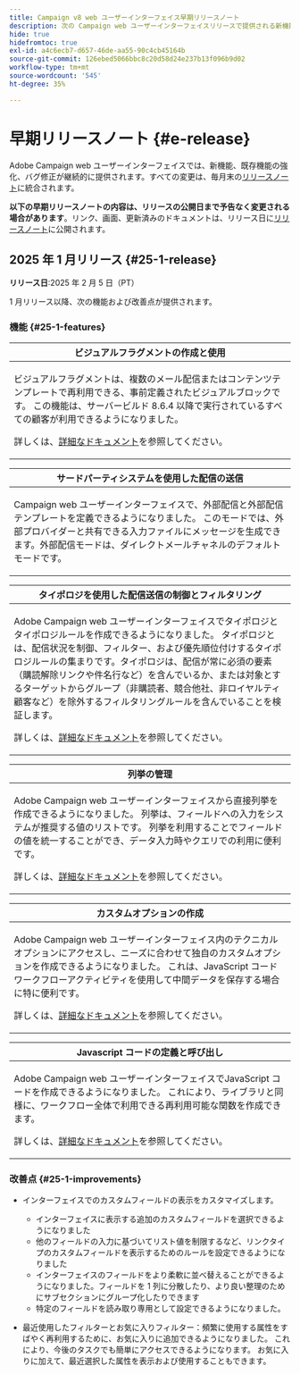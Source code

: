 ```yaml
---
title: Campaign v8 web ユーザーインターフェイス早期リリースノート
description: 次の Campaign web ユーザーインターフェイスリリースで提供される新機能について説明します
hide: true
hidefromtoc: true
exl-id: a4c6ecb7-d657-46de-aa55-90c4cb45164b
source-git-commit: 126ebed5066bbc8c20d58d24e237b13f096b9d02
workflow-type: tm+mt
source-wordcount: '545'
ht-degree: 35%

---
```


# 早期リリースノート {#e-release}

Adobe Campaign web ユーザーインターフェイスでは、新機能、既存機能の強化、バグ修正が継続的に提供されます。すべての変更は、毎月末の[リリースノート](release-notes.md)に統合されます。

**以下の早期リリースノートの内容は、リリースの公開日まで予告なく変更される場合があります**。リンク、画面、更新済みのドキュメントは、リリース日に[リリースノート](release-notes.md)に公開されます。

## 2025 年 1 月リリース {#25-1-release}

**リリース日**:2025 年 2 月 5 日（PT）

1 月リリース以降、次の機能および改善点が提供されます。

### 機能 {#25-1-features}


<table>
<thead>
<tr>
<th><strong>ビジュアルフラグメントの作成と使用</strong><br/></th>
</tr>
</thead>
<tbody>
<tr>
<td>
<p>ビジュアルフラグメントは、複数のメール配信またはコンテンツテンプレートで再利用できる、事前定義されたビジュアルブロックです。 この機能は、サーバービルド 8.6.4 以降で実行されているすべての顧客が利用できるようになりました。</p>
<p>詳しくは、<a href="../content/use-visual-fragments.md">詳細なドキュメント</a>を参照してください。</p>
</td>
</tr>
</tbody>
</table>

<table>
<thead>
<tr>
<th><strong>サードパーティシステムを使用した配信の送信</strong><br/></th>
</tr>
</thead>
<tbody>
<tr>
<td>
<p>Campaign web ユーザーインターフェイスで、外部配信と外部配信テンプレートを定義できるようになりました。 このモードでは、外部プロバイダーと共有できる入力ファイルにメッセージを生成できます。外部配信モードは、ダイレクトメールチャネルのデフォルトモードです。</p>
</td>
</tr>
</tbody>
</table>

<table>
<thead>
<tr>
<th><strong>タイポロジを使用した配信送信の制御とフィルタリング</strong><br/></th>
</tr>
</thead>
<tbody>
<tr>
<td>
<p>Adobe Campaign web ユーザーインターフェイスでタイポロジとタイポロジルールを作成できるようになりました。 タイポロジとは、配信状況を制御、フィルター、および優先順位付けするタイポロジルールの集まりです。タイポロジは、配信が常に必須の要素（購読解除リンクや件名行など）を含んでいるか、または対象とするターゲットからグループ（非購読者、競合他社、非ロイヤルティ顧客など）を除外するフィルタリングルールを含んでいることを検証します。</p>
<p>詳しくは、<a href="../administration/external-account.md">詳細なドキュメント</a>を参照してください。</p>
</td>
</tr>
</tbody>
</table>

<table>
<thead>
<tr>
<th><strong>列挙の管理</strong><br/></th>
</tr>
</thead>
<tbody>
<tr>
<td>
<p>Adobe Campaign web ユーザーインターフェイスから直接列挙を作成できるようになりました。 列挙は、フィールドへの入力をシステムが推奨する値のリストです。 列挙を利用することでフィールドの値を統一することができ、データ入力時やクエリでの利用に便利です。</p>
<p>詳しくは、<a href="../administration/external-account.md">詳細なドキュメント</a>を参照してください。</p>
</td>
</tr>
</tbody>
</table>

<table>
<thead>
<tr>
<th><strong>カスタムオプションの作成</strong><br/></th>
</tr>
</thead>
<tbody>
<tr>
<td>
<p>Adobe Campaign web ユーザーインターフェイス内のテクニカルオプションにアクセスし、ニーズに合わせて独自のカスタムオプションを作成できるようになりました。 これは、JavaScript コードワークフローアクティビティを使用して中間データを保存する場合に特に便利です。</p>
<p>詳しくは、<a href="../administration/external-account.md">詳細なドキュメント</a>を参照してください。</p>
</td>
</tr>
</tbody>
</table>


<table>
<thead>
<tr>
<th><strong>Javascript コードの定義と呼び出し</strong><br/></th>
</tr>
</thead>
<tbody>
<tr>
<td>
<p>Adobe Campaign web ユーザーインターフェイスでJavaScript コードを作成できるようになりました。 これにより、ライブラリと同様に、ワークフロー全体で利用できる再利用可能な関数を作成できます。</p>
<p>詳しくは、<a href="../administration/external-account.md">詳細なドキュメント</a>を参照してください。</p>
</td>
</tr>
</tbody>
</table>

### 改善点 {#25-1-improvements}

* インターフェイスでのカスタムフィールドの表示をカスタマイズします。

   * インターフェイスに表示する追加のカスタムフィールドを選択できるようになりました
   * 他のフィールドの入力に基づいてリスト値を制限するなど、リンクタイプのカスタムフィールドを表示するためのルールを設定できるようになりました
   * インターフェイスのフィールドをより柔軟に並べ替えることができるようになりました。フィールドを 1 列に分散したり、より良い整理のためにサブセクションにグループ化したりできます
   * 特定のフィールドを読み取り専用として設定できるようになりました。

* 最近使用したフィルターとお気に入りフィルター：頻繁に使用する属性をすばやく再利用するために、お気に入りに追加できるようになりました。 これにより、今後のタスクでも簡単にアクセスできるようになります。 お気に入りに加えて、最近選択した属性を表示および使用することもできます。


